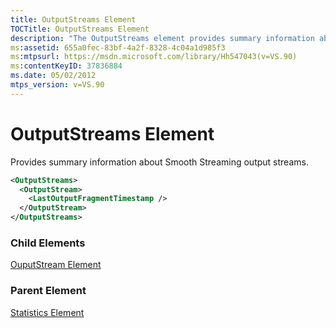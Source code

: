 ```yaml
---
title: OutputStreams Element
TOCTitle: OutputStreams Element
description: "The OutputStreams element provides summary information about Smooth Streaming output streams. This article provides its child and parent elements."
ms:assetid: 655a0fec-83bf-4a2f-8328-4c04a1d985f3
ms:mtpsurl: https://msdn.microsoft.com/library/Hh547043(v=VS.90)
ms:contentKeyID: 37836884
ms.date: 05/02/2012
mtps_version: v=VS.90
---
```


# OutputStreams Element

Provides summary information about Smooth Streaming output streams.

```xml
<OutputStreams>
  <OutputStream>
    <LastOutputFragmentTimestamp />
  </OutputStream>
</OutputStreams>
```

### Child Elements

[OuputStream Element](ouputstream-element.md)

### Parent Element

[Statistics Element](statistics-element.md)
